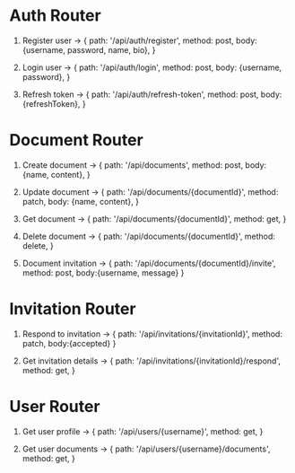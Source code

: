 # Auth Router

1. Register user -> {
   path: '/api/auth/register',
   method: post,
   body: {username, password, name, bio},
   }

2. Login user -> {
   path: '/api/auth/login',
   method: post,
   body: {username, password},
   }

3. Refresh token -> {
   path: '/api/auth/refresh-token',
   method: post,
   body: {refreshToken},
   }

# Document Router

1. Create document -> {
   path: '/api/documents',
   method: post,
   body: {name, content},
   }

2. Update document -> {
   path: '/api/documents/{documentId}',
   method: patch,
   body: {name, content},
   }

3. Get document -> {
   path: '/api/documents/{documentId}',
   method: get,
   }

4. Delete document -> {
   path: '/api/documents/{documentId}',
   method: delete,
   }

5. Document invitation -> {
   path: '/api/documents/{documentId}/invite',
   method: post,
   body:{username, message}
   }

# Invitation Router

1. Respond to invitation -> {
   path: '/api/invitations/{invitationId}',
   method: patch,
   body:{accepted}
   }

2. Get invitation details -> {
   path: '/api/invitations/{invitationId}/respond',
   method: get,
   }

# User Router

1. Get user profile -> {
   path: '/api/users/{username}',
   method: get,
   }

2. Get user documents -> {
   path: '/api/users/{username}/documents',
   method: get,
   }
